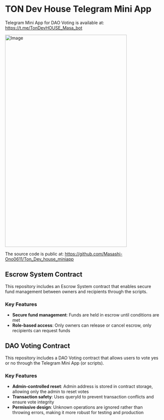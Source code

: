 # TON Dev House Telegram Mini App
Telegram Mini App for DAO Voting is available at:
https://t.me/TonDevHOUSE_Masa_bot

<img width="397" height="692" alt="Image" src="https://github.com/user-attachments/assets/7731f77b-f674-4141-be49-54992fae5b71" />

The source code is public at:
https://github.com/Masashi-Ono0611/Ton_Dev_house_miniapp

## Escrow System Contract

This repository includes an Escrow System contract that enables secure fund management between owners and recipients through the scripts.

### Key Features

- **Secure fund management**: Funds are held in escrow until conditions are met
- **Role-based access**: Only owners can release or cancel escrow, only recipients can request funds


## DAO Voting Contract

This repository includes a DAO Voting contract that allows users to vote yes or no through the Telegram Mini App (or scripts).

### Key Features

- **Admin-controlled reset**: Admin address is stored in contract storage, allowing only the admin to reset votes
- **Transaction safety**: Uses queryId to prevent transaction conflicts and ensure vote integrity
- **Permissive design**: Unknown operations are ignored rather than throwing errors, making it more robust for testing and production